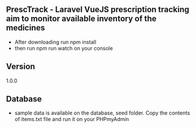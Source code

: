 ## PrescTrack - Laravel VueJS prescription tracking aim to monitor available inventory of the medicines

- After downloading run npm install
- then run npm run watch on your console

## Version

1.0.0

## Database
- sample data is available on the database, seed folder. Copy the contents of items.txt file and run it on your PHPmyAdmin

